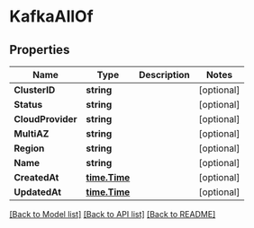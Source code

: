 # KafkaAllOf

## Properties

Name | Type | Description | Notes
------------ | ------------- | ------------- | -------------
**ClusterID** | **string** |  | [optional] 
**Status** | **string** |  | [optional] 
**CloudProvider** | **string** |  | [optional] 
**MultiAZ** | **string** |  | [optional] 
**Region** | **string** |  | [optional] 
**Name** | **string** |  | [optional] 
**CreatedAt** | [**time.Time**](time.Time.md) |  | [optional] 
**UpdatedAt** | [**time.Time**](time.Time.md) |  | [optional] 

[[Back to Model list]](../README.md#documentation-for-models) [[Back to API list]](../README.md#documentation-for-api-endpoints) [[Back to README]](../README.md)


